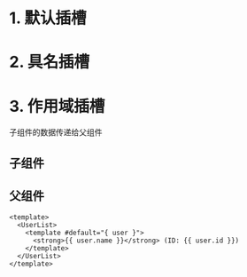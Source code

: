 # 1. 默认插槽
<slot></slot>

# 2. 具名插槽
<slot name="footer"></slot>

# 3. 作用域插槽
子组件的数据传递给父组件
## 子组件

<template>
  <ul>
    <li v-for="user in users" :key="user.id">
      <!-- 把 user 传给父组件 -->
      <slot :user="user">{{ user.name }}</slot>
    </li>
  </ul>
</template>

<script setup>
const users = [
  { id: 1, name: '小明' },
  { id: 2, name: '小红' }
]
</script>

## 父组件
```
<template>
  <UserList>
    <template #default="{ user }">
      <strong>{{ user.name }}</strong> (ID: {{ user.id }})
    </template>
  </UserList>
</template>
```
